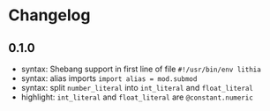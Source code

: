 # Changelog

## 0.1.0

- syntax: Shebang support in first line of file `#!/usr/bin/env lithia`
- syntax: alias imports `import alias = mod.submod`
- syntax: split `number_literal` into `int_literal` and `float_literal`
- highlight: `int_literal` and `float_literal` are `@constant.numeric`
